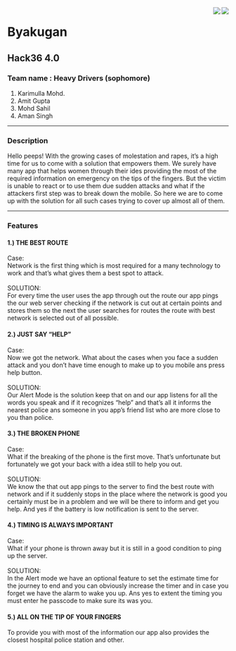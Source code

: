 <img src="https://media.sandhills.com/img.axd?id=4206255449&wid=&p=&ext=&w=0&h=0&t=&lp=&c=True&wt=False&sz=Max&rt=0&checksum=bg2KnWe3eNRDk7R0oE2FtdZNDo72zgJH" align="right" />

<img src="https://lh3.googleusercontent.com/jzAiuzLP2AxTq8jqXHQLqcO8GIPZ4q7cLqs8LzVbTuUiJE7kArttfniodGyBiSa_ZABGvAO-mIp9FtxJgTr6EMgL66zvUPMpPtCsAxhxU3Z42HhS3byOUKnCG_mQ31bYJnNQ_ull5Q=w181-h184-p-k" align="right" />


# Byakugan
## Hack36 4.0

### Team name : Heavy Drivers (sophomore)
1. Karimulla Mohd.
2. Amit Gupta
3. Mohd Sahil
4. Aman Singh
<!-- Horizontal Rule -->
---

### Description
Hello peeps! 
With the growing cases of molestation and rapes, it’s a high time for us to come with a solution that empowers them. We surely have many app that helps women through their ides providing the most of the required information on emergency on the tips of the fingers. But the victim is unable to react or to use them due sudden attacks and what if the attackers first step was to break down the mobile. So here we are to come up with the solution for all such cases trying to cover up almost all of them.

<!-- Horizontal Rule -->
---

### Features

#### 1.) THE BEST ROUTE
Case:<br>
Network is the first thing which is most required for a many technology to work and that’s what gives them a best spot to attack.<br><br>
SOLUTION:<br>
For every time the user uses the app through out the route our app pings the our web server checking if the network is cut out at certain points and stores them so the next the user searches for routes the route with best network is selected out of all possible.

#### 2.) JUST SAY “HELP”
Case:<br>
Now we got the network. What about the cases when you face a sudden attack and you don’t have time enough to make up to you mobile ans press help button.<br><br>
SOLUTION:<br>
Our Alert Mode is the solution keep that on and our app listens for all the words you speak and if it recognizes “help” and that’s all it informs the nearest police ans someone in you app’s friend list who are more close to you than police.

#### 3.) THE BROKEN PHONE
Case:<br>
What if the breaking of the phone is the first move. That’s unfortunate but fortunately we got your back with a idea still to help you out.<br><br>
SOLUTION:<br>
We know the that out app pings to the server to find the best route with network and if it suddenly stops in the place where the network is good you certainly must be in a problem and we will be there to inform and get you help. And yes if the battery is low notification is sent to the server.

#### 4.) TIMING IS ALWAYS IMPORTANT
Case:<br>
What if your phone is thrown away but it is still in a good condition to ping up the server.<br><br>
SOLUTION:<br>
In the Alert mode we have an optional feature to set the estimate time for the journey to end and you can obviously increase the timer and in case you forget we have the alarm to wake you up. Ans yes to extent the timing you must enter he passcode to make sure its was you.

#### 5.) ALL ON THE TIP OF YOUR FINGERS
To provide you with most of the information our app also provides the closest hospital police station and other. 
